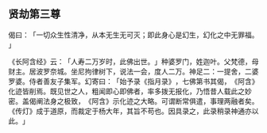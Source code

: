 ## 贤劫第三尊

偈曰：​「一切众生性清净，从本无生无可灭；即此身心是幻生，幻化之中无罪福。​」

《长阿含经》云：​「人寿二万岁时，此佛出世。​」种婆罗门，姓迦叶。父梵德，母财主。居波罗奈城。坐尼拘律树下，说法一会，度人二万。神足二：一提舍，二婆罗婆。侍者善友子集军。幻寄曰：​「始予录《指月录》​，七佛第书其偈，​《阿含》化迹皆削焉。既见世之人，粗闻即心即佛者，率多拨无报化，乃悟昔人载此之妙密。盖偈阐法身之极致，​《阿含》示化迹之大略。可谓断常俱遣，事理两融者矣。​《传灯》成于道原，而裁定于杨大年，其旨不苟也。因具录之，此录稍录神通亦以此。​」